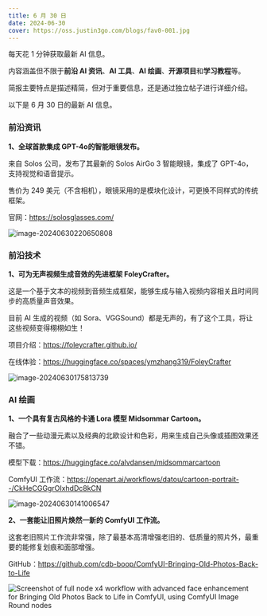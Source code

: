 ```yaml
---
title: 6 月 30 日
date: 2024-06-30
cover: https://oss.justin3go.com/blogs/fav0-001.jpg
---
```


每天花 1 分钟获取最新 AI 信息。

内容涵盖但不限于**前沿 AI 资讯**、**AI 工具**、**AI 绘画**、**开源项目**和**学习教程**等。

简报主要特点是描述精简，但对于重要信息，还是通过独立帖子进行详细介绍。

以下是 6 月 30 日的最新 AI 信息。

### 前沿资讯

**1、全球首款集成 GPT-4o的智能眼镜发布。**

来自 Solos 公司，发布了其最新的 Solos AirGo 3 智能眼镜，集成了 GPT-4o，支持视觉和语音提示。

售价为 249 美元（不含相机），眼镜采用的是模块化设计，可更换不同样式的传统框架。

官网：https://solosglasses.com/

![image-20240630220650808](https://p.ipic.vip/gjlmu9.png)

### 前沿技术

**1、可为无声视频生成音效的先进框架 FoleyCrafter。**

这是一个基于文本的视频到音频生成框架，能够生成与输入视频内容相关且时间同步的高质量声音效果。

目前 AI 生成的视频（如 Sora、VGGSound）都是无声的，有了这个工具，将让这些视频变得栩栩如生！

项目介绍：https://foleycrafter.github.io/

在线体验：https://huggingface.co/spaces/ymzhang319/FoleyCrafter

![image-20240630175813739](https://p.ipic.vip/xv43od.png)



### AI 绘画

**1、一个具有复古风格的卡通 Lora 模型 Midsommar Cartoon。**

融合了一些动漫元素以及经典的北欧设计和色彩，用来生成自己头像或插图效果还不错。

模型下载：https://huggingface.co/alvdansen/midsommarcartoon

ComfyUI 工作流：https://openart.ai/workflows/datou/cartoon-portrait--/CkHeCGGgrOIxhdDc8kCN

![image-20240630141006547](https://p.ipic.vip/8pv8km.png)

**2、一套能让旧照片焕然一新的 ComfyUI 工作流。**

这套老旧照片工作流非常强，除了最基本高清增强老旧的、低质量的照片外，最重要的能修复划痕和面部增强。

GitHub：https://github.com/cdb-boop/ComfyUI-Bringing-Old-Photos-Back-to-Life

![Screenshot of full node x4 workflow with advanced face enhancement for Bringing Old Photos Back to Life in ComfyUI, using ComfyUI Image Round nodes](https://github.com/cdb-boop/ComfyUI-Bringing-Old-Photos-Back-to-Life/raw/master/imgs/bopbtl-full-workflow-advanced-512-x4-upscale-round-pad-nearest-16-previews.png)
